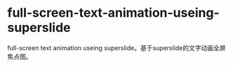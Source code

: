 # full-screen-text-animation-useing-superslide
full-screen text animation useing superslide。基于superslide的文字动画全屏焦点图。
